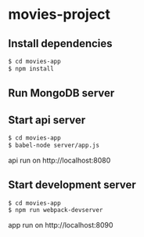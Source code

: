 # movies-project
## Install dependencies

```bash
$ cd movies-app
$ npm install
```

## Run MongoDB server

## Start api server

```bash
$ cd movies-app
$ babel-node server/app.js
```
api run on http://localhost:8080

## Start development server

```bash
$ cd movies-app
$ npm run webpack-devserver
```
app run on http://localhost:8090
